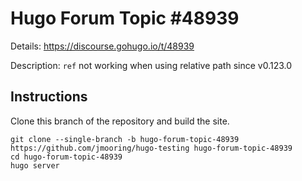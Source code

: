 # Hugo Forum Topic #48939

Details: <https://discourse.gohugo.io/t/48939>

Description: `ref` not working when using relative path since v0.123.0

## Instructions

Clone this branch of the repository and build the site.

```text
git clone --single-branch -b hugo-forum-topic-48939 https://github.com/jmooring/hugo-testing hugo-forum-topic-48939
cd hugo-forum-topic-48939
hugo server
```
